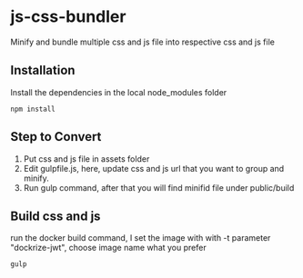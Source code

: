 # js-css-bundler
Minify and bundle multiple css and js file into respective css and js file

Installation
-----------
Install the dependencies in the local node_modules folder
```
npm install
```

Step to Convert
-----------
1. Put css and js file in assets folder
2. Edit gulpfile.js, here,  update css and js url that you want to group and minify.
3. Run gulp command, after that you will find minifid file under public/build
 

Build css and js
------------------
run the docker build command, I set the image with with -t parameter "dockrize-jwt", choose image name what you prefer
```
gulp
```
